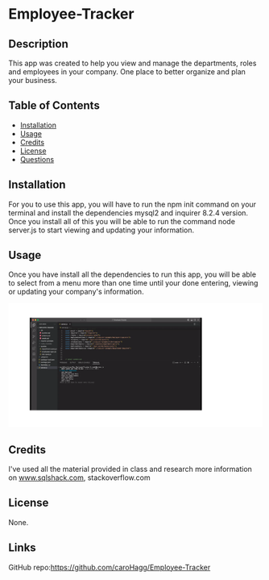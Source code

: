 # Employee-Tracker


## Description
This app was created to help you  view and manage the departments, roles and employees in your company. One place to better organize and plan your business. 


## Table of Contents 

- [Installation](#installation)
- [Usage](#usage)
- [Credits](#credits)
- [License](#license)
- [Questions](#questions)

## Installation 

For you to use this app, you will have to run the npm init command on your terminal and install the dependencies mysql2 and inquirer 8.2.4 version. Once you install all of this you will be able to run the command node server.js to start viewing and updating your information. 

## Usage

Once you have install all the dependencies to run this app, you will be able to select from a menu more than one time until your done entering, viewing or updating your company's information. 

![Screenshot of the terminal showing menu](./image/employee-screenshot.png)

## Credits

I've used all the material provided in class and research more information on www.sqlshack.com, stackoverflow.com

## License
None.

## Links

GitHub repo:https://github.com/caroHagg/Employee-Tracker



